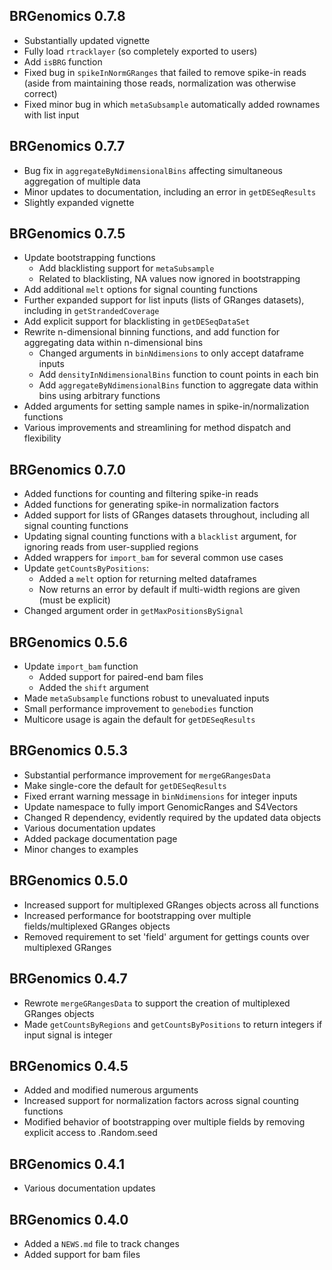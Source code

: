 ## BRGenomics 0.7.8

* Substantially updated vignette
* Fully load `rtracklayer` (so completely exported to users)
* Add `isBRG` function
* Fixed bug in `spikeInNormGRanges` that failed to remove spike-in reads (aside from maintaining those reads, normalization was otherwise correct)
* Fixed minor bug in which `metaSubsample` automatically added rownames with list input

## BRGenomics 0.7.7

* Bug fix in `aggregateByNdimensionalBins` affecting simultaneous aggregation of multiple data
* Minor updates to documentation, including an error in `getDESeqResults`
* Slightly expanded vignette

## BRGenomics 0.7.5

* Update bootstrapping functions
    + Add blacklisting support for `metaSubsample`
    + Related to blacklisting, NA values now ignored in bootstrapping
* Add additional `melt` options for signal counting functions
* Further expanded support for list inputs (lists of GRanges datasets), including in `getStrandedCoverage`
* Add explicit support for blacklisting in `getDESeqDataSet`
* Rewrite n-dimensional binning functions, and add function for aggregating data within n-dimensional bins
    + Changed arguments in `binNdimensions` to only accept dataframe inputs
    + Add `densityInNdimensionalBins` function to count points in each bin
    + Add `aggregateByNdimensionalBins` function to aggregate data within bins using arbitrary functions
* Added arguments for setting sample names in spike-in/normalization functions
* Various improvements and streamlining for method dispatch and flexibility

## BRGenomics 0.7.0

* Added functions for counting and filtering spike-in reads
* Added functions for generating spike-in normalization factors
* Added support for lists of GRanges datasets throughout, including all signal counting functions
* Updating signal counting functions with a `blacklist` argument, for ignoring reads from user-supplied regions
* Added wrappers for `import_bam` for several common use cases
* Update `getCountsByPositions`: 
    + Added a `melt` option for returning melted dataframes
    + Now returns an error by default if multi-width regions are given (must be explicit) 
* Changed argument order in `getMaxPositionsBySignal`

## BRGenomics 0.5.6

* Update `import_bam` function
    + Added support for paired-end bam files
    + Added the `shift` argument
* Made `metaSubsample` functions robust to unevaluated inputs 
* Small performance improvement to `genebodies` function
* Multicore usage is again the default for `getDESeqResults`

## BRGenomics 0.5.3

* Substantial performance improvement for `mergeGRangesData`
* Make single-core the default for `getDESeqResults`
* Fixed errant warning message in `binNdimensions` for integer inputs
* Update namespace to fully import GenomicRanges and S4Vectors
* Changed R dependency, evidently required by the updated data objects
* Various documentation updates
* Added package documentation page
* Minor changes to examples

## BRGenomics 0.5.0

* Increased support for multiplexed GRanges objects across all functions
* Increased performance for bootstrapping over multiple fields/multiplexed GRanges objects
* Removed requirement to set 'field' argument for gettings counts over multiplexed GRanges

## BRGenomics 0.4.7

* Rewrote `mergeGRangesData` to support the creation of multiplexed GRanges objects
* Made `getCountsByRegions` and `getCountsByPositions` to return integers if input signal is integer

## BRGenomics 0.4.5

* Added and modified numerous arguments
* Increased support for normalization factors across signal counting functions
* Modified behavior of bootstrapping over multiple fields by removing explicit access to .Random.seed

## BRGenomics 0.4.1

* Various documentation updates

## BRGenomics 0.4.0

* Added a `NEWS.md` file to track changes
* Added support for bam files
